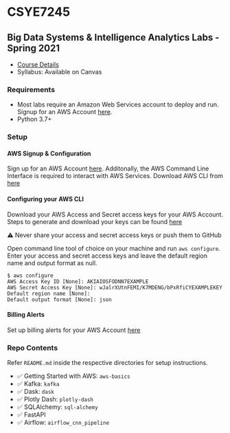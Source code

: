 # CSYE7245
## Big Data Systems & Intelligence Analytics Labs - Spring 2021

- [Course Details](https://wl11gp.neu.edu/udcprod8/bwckctlg.p_disp_course_detail?cat_term_in=201830&subj_code_in=CSYE&crse_numb_in=7245)
- Syllabus: Available on Canvas


### Requirements

- Most labs require an Amazon Web Services account to deploy and run. Signup for an AWS Account [here](https://portal.aws.amazon.com/billing/signup#/start).
- Python 3.7+


### Setup

#### AWS Signup & Configuration 

Sign up for an AWS Account [here](https://portal.aws.amazon.com/billing/signup#/start). Additonally, the AWS Command Line Interface is required to interact with AWS Services. Download AWS CLI from [here](https://docs.aws.amazon.com/cli/latest/userguide/cli-chap-install.html)


#### Configuring your AWS CLI 

Download your AWS Access and Secret access keys for your AWS Account. Steps to generate and download your keys can be found [here](https://docs.amazonaws.cn/en_us/IAM/latest/UserGuide/id_credentials_access-keys.html) 


:warning: Never share your access and secret access keys or push them to GitHub<br />


Open command line tool of choice on your machine and run `aws configure`. Enter your access and secret access keys and leave the default region name and output format as null. 

```
$ aws configure
AWS Access Key ID [None]: AKIAIOSFODNN7EXAMPLE
AWS Secret Access Key [None]: wJalrXUtnFEMI/K7MDENG/bPxRfiCYEXAMPLEKEY
Default region name [None]: 
Default output format [None]: json
```

#### Billing Alerts

Set up billing alerts for your AWS Account [here](https://docs.aws.amazon.com/AmazonCloudWatch/latest/monitoring/monitor_estimated_charges_with_cloudwatch.html)


### Repo Contents

Refer `README.md` inside the respective directories for setup instructions.

- :white_check_mark: Getting Started with AWS: `aws-basics`
- :white_check_mark: Kafka: `kafka`
- :white_check_mark: Dask: `dask`
- :white_check_mark: Plotly Dash: `plotly-dash`
- :white_check_mark: SQLAlchemy: `sql-alchemy`
- :white_check_mark: FastAPI
- :white_check_mark: Airflow: `airflow_cnn_pipeline`


